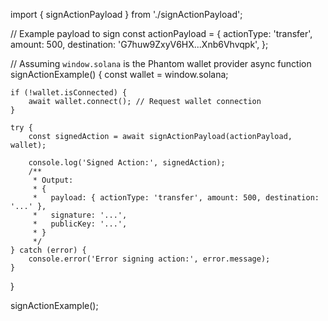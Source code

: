 import { signActionPayload } from './signActionPayload';

// Example payload to sign
const actionPayload = {
    actionType: 'transfer',
    amount: 500,
    destination: 'G7huw9ZxyV6HX...Xnb6Vhvqpk',
};

// Assuming `window.solana` is the Phantom wallet provider
async function signActionExample() {
    const wallet = window.solana;

    if (!wallet.isConnected) {
        await wallet.connect(); // Request wallet connection
    }

    try {
        const signedAction = await signActionPayload(actionPayload, wallet);

        console.log('Signed Action:', signedAction);
        /**
         * Output:
         * {
         *   payload: { actionType: 'transfer', amount: 500, destination: '...' },
         *   signature: '...',
         *   publicKey: '...',
         * }
         */
    } catch (error) {
        console.error('Error signing action:', error.message);
    }
}

signActionExample();
